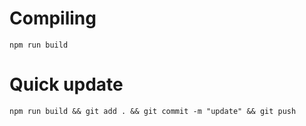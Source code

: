# Compiling
`npm run build`

# Quick update
`npm run build && git add . && git commit -m "update" && git push`